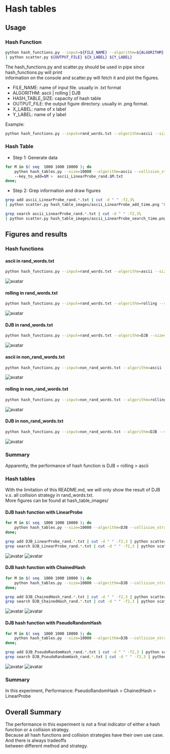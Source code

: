 # Hash tables

## Usage

### Hash Function

```sh
python hash_functions.py --input=${FILE_NAME} --algorithm=${ALGORITHM} --size=${HASH_TABLE_SIZE}
| python scatter.py ${OUTPUT_FILE} ${X_LABEL} ${Y_LABEL}
```

The hash_functions.py and scatter.py should be used in pipe since hash_functions.py will print\
information on the console and scatter.py will fetch it and plot the figures.

- FILE_NAME: name of input file. usually in .txt format
- ALGORITHM: ascii | rolling | DJB
- HASH_TABLE_SIZE: capacity of hash table
- OUTPUT_FILE: the output figure directory. usually in .png format.
- X_LABEL: name of x label
- Y_LABEL: name of y label

Example:
```sh
python hash_functions.py --input=rand_words.txt --algorithm=ascii --size=1000 | python scatter.py hash_function_images/ascii_hash_function.png "Hashed word" "Hashed value"
```

### Hash Table

- Step 1: Generate data
```sh
for M in $( seq  1000 1000 10000 ); do
    python hash_tables.py --size=10000 --algorithm=ascii --collision_strategy=LinearProbe --input=rand_words.txt
    --key_to_add=$M >  ascii_LinearProbe_rand.$M.txt
done;
```

- Step 2: Grep information and draw figures
```sh
grep add ascii_LinearProbe_rand.*.txt | cut -d " " -f2,3\
| python scatter.py hash_table_images/ascii_LinearProbe_add_time.png "Load factor" "Add time"
```

```sh
grep search ascii_LinearProbe_rand.*.txt | cut -d " " -f2,3\
| python scatter.py hash_table_images/ascii_LinearProbe_search_time.png "Load factor" "Search time"
```

## Figures and results

### Hash functions

#### ascii in rand_words.txt
```sh
python hash_functions.py --input=rand_words.txt --algorithm=ascii --size=1000 | python scatter.py hash_function_images/ascii_hash_function.png "Hashed word" "Hashed value"
```

![avatar](https://raw.githubusercontent.com/cu-swe4s-fall-2019/hash-tables-xifu0847/master/hash_function_images/ascii_hash_function.png)

#### rolling in rand_words.txt
```sh
python hash_functions.py --input=rand_words.txt --algorithm=rolling --size=1000 | python scatter.py hash_function_images/rolling_hash_function.png "Hashed word" "Hashed value"
```

![avatar](https://raw.githubusercontent.com/cu-swe4s-fall-2019/hash-tables-xifu0847/master/hash_function_images/rolling_hash_function.png)

#### DJB in rand_words.txt
```sh
python hash_functions.py --input=rand_words.txt --algorithm=DJB --size=1000 | python scatter.py hash_function_images/DJB_hash_function.png "Hashed word" "Hashed value"
```

![avatar](https://raw.githubusercontent.com/cu-swe4s-fall-2019/hash-tables-xifu0847/master/hash_function_images/DJB_hash_function.png)

#### ascii in non_rand_words.txt
```sh
python hash_functions.py --input=non_rand_words.txt --algorithm=ascii --size=1000 | python scatter.py hash_function_images/non_rand_ascii_hash_function.png "Hashed word" "Hashed value"
```

![avatar](https://raw.githubusercontent.com/cu-swe4s-fall-2019/hash-tables-xifu0847/master/hash_function_images/non_rand_ascii_hash_function.png)

#### rolling in non_rand_words.txt
```sh
python hash_functions.py --input=non_rand_words.txt --algorithm=rolling --size=1000 | python scatter.py hash_function_images/non_rand_rolling_hash_function.png "Hashed word" "Hashed value"
```

![avatar](https://raw.githubusercontent.com/cu-swe4s-fall-2019/hash-tables-xifu0847/master/hash_function_images/non_rand_rolling_hash_function.png)

#### DJB in non_rand_words.txt
```sh
python hash_functions.py --input=non_rand_words.txt --algorithm=DJB --size=1000 | python scatter.py hash_function_images/non_rand_DJB_hash_function.png "Hashed word" "Hashed value"
```
![avatar](https://raw.githubusercontent.com/cu-swe4s-fall-2019/hash-tables-xifu0847/master/hash_function_images/non_rand_DJB_hash_function.png)

### Summary

Apparently, the performance of hash function is DJB = rolling > ascii

### Hash tables

With the limitation of this README.md, we will only show the result of DJB v.s. all collision strategy in rand_words.txt.\
More figures can be found at hash_table_images/

#### DJB hash function with LinearProbe

```sh
for M in $( seq  1000 1000 10000 ); do
    python hash_tables.py --size=10000 --algorithm=DJB --collision_strategy=LinearProbe --input=rand_words.txt --key_to_add=$M >  DJB_LinearProbe_rand.$M.txt
done;

grep add DJB_LinearProbe_rand.*.txt | cut -d " " -f2,3 | python scatter.py hash_table_images/DJB_LinearProbe_add_time.png "Load factor" "Add time"
grep search DJB_LinearProbe_rand.*.txt | cut -d " " -f2,3 | python scatter.py hash_table_images/DJB_LinearProbe_search_time.png "Load factor" "Search time"
```
![avatar](https://raw.githubusercontent.com/cu-swe4s-fall-2019/hash-tables-xifu0847/master/hash_table_images/DJB_LinearProbe_add_time.png)
![avatar](https://raw.githubusercontent.com/cu-swe4s-fall-2019/hash-tables-xifu0847/master/hash_table_images/DJB_LinearProbe_search_time.png)

#### DJB hash function with ChainedHash

```sh
for M in $( seq  1000 1000 10000 ); do
    python hash_tables.py --size=10000 --algorithm=DJB --collision_strategy=ChainedHash --input=rand_words.txt --key_to_add=$M >  DJB_ChainedHash_rand.$M.txt
done;

grep add DJB_ChainedHash_rand.*.txt | cut -d " " -f2,3 | python scatter.py hash_table_images/DJB_ChainedHash_add_time.png "Load factor" "Add time"
grep search DJB_ChainedHash_rand.*.txt | cut -d " " -f2,3 | python scatter.py hash_table_images/DJB_ChainedHash_search_time.png "Load factor" "Search time"
```

![avatar](https://raw.githubusercontent.com/cu-swe4s-fall-2019/hash-tables-xifu0847/master/hash_table_images/DJB_ChainedHash_add_time.png)
![avatar](https://raw.githubusercontent.com/cu-swe4s-fall-2019/hash-tables-xifu0847/master/hash_table_images/DJB_ChainedHash_search_time.png)

#### DJB hash function with PseudoRandomHash

```sh
for M in $( seq  1000 1000 10000 ); do
    python hash_tables.py --size=10000 --algorithm=DJB --collision_strategy=PseudoRandomHash --input=rand_words.txt --key_to_add=$M >  DJB_PseudoRandomHash_rand.$M.txt
done;

grep add DJB_PseudoRandomHash_rand.*.txt | cut -d " " -f2,3 | python scatter.py hash_table_images/DJB_PseudoRandomHash_add_time.png "Load factor" "Add time"
grep search DJB_PseudoRandomHash_rand.*.txt | cut -d " " -f2,3 | python scatter.py hash_table_images/DJB_PseudoRandomHash_search_time.png "Load factor" "Search time"
```
![avatar](https://raw.githubusercontent.com/cu-swe4s-fall-2019/hash-tables-xifu0847/master/hash_table_images/DJB_PseudoRandomHash_add_time.png)
![avatar](https://raw.githubusercontent.com/cu-swe4s-fall-2019/hash-tables-xifu0847/master/hash_table_images/DJB_PseudoRandomHash_search_time.png)

### Summary

In this experiment,
Performance: PseudoRandomHash > ChainedHash > LinearProbe

## Overall Summary

The performance in this experiment is not a final indicator of either a hash function or a collision strategy.\
Because all hash functions and collision strategies have their own use case. And there is always tradeoffs\
between different method and strategy.




